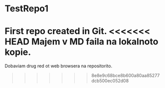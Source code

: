 # TestRepo1
First repo created  in Git.
<<<<<<< HEAD
Majem v MD faila na lokalnoto kopie.
=======
Dobaviam drug red ot web browsera na repositorito.
>>>>>>> 8e8e9c68bce8b600a80aa85277dcb500ec052d08
